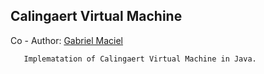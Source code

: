 ## Calingaert Virtual Machine

   Co - Author: [Gabriel Maciel](https://github.com/GabrielMaciel)
   
       Implematation of Calingaert Virtual Machine in Java.
